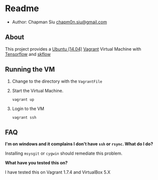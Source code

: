 Readme
======

*  Author: Chapman Siu <chapm0n.siu@gmail.com>  

## About

This project provides a [Ubuntu (14.04)](https://atlas.hashicorp.com/ubuntu/boxes/trusty64) [Vagrant](http://vagrantup.com/) Virtual Machine with [Tensorflow](tensorflow.org) and [skflow](https://github.com/google/skflow)

## Running the VM

1.  Change to the directory with the `VagrantFile`

2.  Start the Virtual Machine. 

    ```
    vagrant up
    ```
 
3.  Login to the VM

    ```
    vagrant ssh
    ```
    
## FAQ

**I'm on windows and it complains I don't have `ssh` or `rsync`. What do I do?**

Installing `msysgit` or `cygwin` should remediate this problem. 

**What have you tested this on?**

I have tested this on Vagrant 1.7.4 and VirtualBox 5.X







